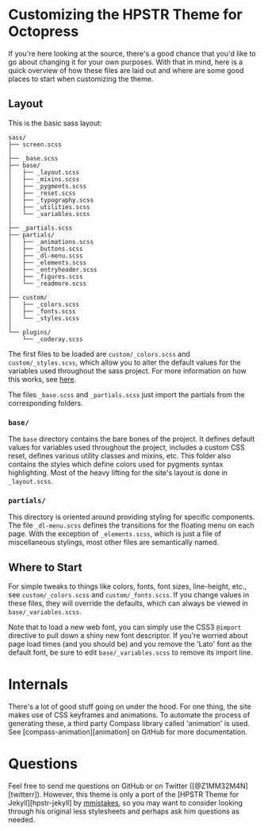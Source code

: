 # Customizing the HPSTR Theme for Octopress
If you're here looking at the source, there's a good chance that you'd like to
go about changing it for your own purposes. With that in mind, here is a quick
overview of how these files are laid out and where are some good places to
start when customizing the theme.

## Layout
This is the basic sass layout:

    sass/
    ├── screen.scss
    │
    ├── _base.scss
    ├── base/
    │   ├── _layout.scss
    │   ├── _mixins.scss
    │   ├── _pygments.scss
    │   ├── _reset.scss
    │   ├── _typography.scss
    │   ├── _utilities.scss
    │   └── _variables.scss
    │
    ├── _partials.scss
    ├── partials/
    │   ├── _animations.scss
    │   ├── _buttons.scss
    │   ├── _dl-menu.scss
    │   ├── _elements.scss
    │   ├── _entryheader.scss
    │   ├── _figures.scss
    │   └── _readmore.scss
    │
    ├── custom/
    │   ├── _colors.scss
    │   ├── _fonts.scss
    │   └── _styles.scss
    │
    └── plugins/
        └── _coderay.scss

The first files to be loaded are `custom/_colors.scss` and 
`custom/_styles.scss`, which allow you to alter the default values for the
variables used throughout the sass project. For more information on how this
works, see [here][sass-defaults].

The files `_base.scss` and `_partials.scss` just import the partials from the 
corresponding folders.

### `base/`
The `base` directory contains the bare bones of the project. It defines default
values for variables used throughout the project, includes a custom CSS reset, 
defines various utility classes and mixins, etc. This folder also contains the 
styles which define colors used for pygments syntax highlighting. Most of the
heavy lifting for the site's layout is done in `_layout.scss`.

### `partials/`
This directory is oriented around providing styling for specific components.
The file `_dl-menu.scss` defines the transitions for the floating menu on each
page. With the exception of `_elements.scss`, which is just a file of 
miscellaneous stylings, most other files are semantically named.

## Where to Start
For simple tweaks to things like colors, fonts, font sizes, line-height, etc., 
see `custom/_colors.scss` and `custom/_fonts.scss`. If you change values in 
these files, they will override the defaults, which can always be viewed in 
`base/_variables.scss`.

Note that to load a new web font, you can simply use the CSS3 `@import` 
directive to pull down a shiny new font descriptor. If you're worried about 
page load times (and you should be) and you remove the 'Lato' font as the
default font, be sure to edit `base/_variables.scss` to remove its import line.

# Internals
There's a lot of good stuff going on under the hood. For one thing, the site 
makes use of CSS keyframes and animations. To automate the process of 
generating these, a third party Compass library called 'animation' is used.
See [compass-animation][animation] on GitHub for more documentation.

# Questions
Feel free to send me questions on GitHub or on Twitter ([@Z1MM32M4N][twitterr]).
However, this theme is only a port of the [HPSTR Theme for Jekyll][hpstr-jekyll] by 
[mmistakes][mmistakes], so you may want to consider looking through his original
less stylesheets and perhaps ask him questions as needed.

[sass-defaults]: http://sass-lang.com/documentation/file.SASS_REFERENCE.html#variable_defaults_
[compass-animation]: https://github.com/ericam/compass-animation
[twitter]: https://twitter.com/Z1MM32M4N
[hpstr-theme]: https://github.com/mmistakes/hpstr-jekyll-theme
[mmistakes]: https://github.com/mmistakes/
